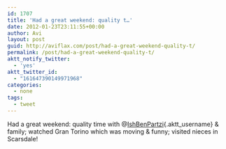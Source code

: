 ```yaml
---
id: 1707
title: 'Had a great weekend: quality t…'
date: 2012-01-23T23:11:55+00:00
author: Avi
layout: post
guid: http://aviflax.com/post/had-a-great-weekend-quality-t/
permalink: /post/had-a-great-weekend-quality-t/
aktt_notify_twitter:
  - 'yes'
aktt_twitter_id:
  - "161647390149971968"
categories:
  - none
tags:
  - tweet
---
```

Had a great weekend: quality time with @[IshBenPartzi](http://twitter.com/IshBenPartzi){.aktt_username} & family; watched Gran Torino which was moving & funny; visited nieces in Scarsdale!